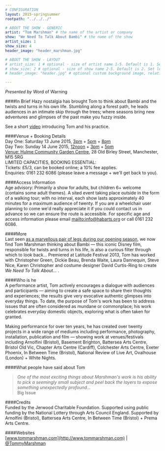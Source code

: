 ```yaml
---
# CONFIGURATION
layout: 2015-springsummer
rootpath: "../../../"

# ABOUT THE SHOW - GENERIC
artist: "Tom Marshman" # the name of the artist or company
show: "We Need To Talk About Bambi" # the name of the show
artist_size: 1
show_size: 4
header_image: "header_marshman.jpg"

# ABOUT THE SHOW - LAYOUT
# artist_size: 1 # optional - size of artist name 1-5. Default is 1. Set longer names to lower values
# show_size: 2 # optional - size of show name 2-5. Default is 2. Set longer names to lower values
# header_image: "header.jpg" # optional custom background image, relative to current page

---
```

*Presented by* Word of Warning        
        
####In Brief
Hazy nostalgia has brought Tom to think about Bambi and the twists and turns in his own life. Stumbling along a forest path, he leads audiences in an intimate skip through the trees; where seasons bring new adventures and glimpses of the past make you fuzzy inside.       
        
See a short [video](http://vimeo.com/35815281) introducing Tom and his practice.          
         
####Venue + Booking Details        
Day One: Saturday 13 June 2015, [3pm](http://www.wegottickets.com/event/315530) + [5pm](http://www.wegottickets.com/event/315532) + [8pm](http://www.wegottickets.com/event/315534)        
Day Two: Sunday 14 June 2015, [12noon](http://www.wegottickets.com/event/315536) + [3pm](http://www.wegottickets.com/event/315538) + [5pm](http://www.wegottickets.com/event/315540)        
[Venue: Hulme Community Garden Centre](http://www.hulmegardencentre.org.uk/contact), 28 Old Birley Street, Manchester, M15 5RG        
LIMITED CAPACITIES, BOOKING ESSENTIAL:        
Tickets: £5/3, can be booked online; a 10% fee applies.        
Enquiries: 0161 232 6086 (please leave a message + we'll get back to you).          
        
####Access Information         
Age advisory: Primarily a show for adults, but children 6+ welcome (contains some adult themes). A sited event taking place outside in the form of a walking tour; with no interval, each show lasts approximately 40 minutes for a maximum audience of twenty. If you are a wheelchair user planning to come we'd really appreciate it if you could contact us in advance so we can ensure the route is accessible. For specific age and access information please email <mailto:info@habarts.org> or call 0161 232 6086.     
         
####More         
Last seen [as a marvellous pair of legs during our opening season](/archive/2012-springsummer/marshman), we now find Tom Marshman thinking about Bambi — this iconic Disney film, responsible for twists and turns in his life, is also a curious filter through which to look back… Premiered at Latitude Festival 2013, Tom has worked with Christopher Green, Dickie Beau, Brenda Waite, Laura Dannequin, Steve Nice, Karen Christopher and costume designer David Curtis-Ring to create *We Need To Talk About…* .        
        
####Who is he       
A performance artist, Tom actively encourages a dialogue with audiences and participants — aiming to create a 
safe space to share their thoughts and experiences; the results give very evocative authentic glimpses into everyday things. To date, the purpose of Tom's work has been to address issues that are often considered as mundane or commonplace; his work celebrates everyday domestic objects, exploring what is often taken for granted.       
         
Making performance for over ten years, he has created over twenty projects in a wide range of mediums including performance, photography, installation, publication and film — showing work at venues/festivals including Arnolfini (Bristol), Basement Brighton, Battersea Arts Centre, Bristol Old Vic, Chapter Arts Centre (Cardiff), Colchester Arts Centre, Exeter Phoenix, In Between Time (Bristol), National Review of Live Art, Ovalhouse (London) + White Nights.          
          
####What people have said about Tom         
>*One of the most exciting things about Marshman's work is his ability to pick a seemingly small subject and peel back the layers to expose something unexpectedly profound…*<br>Big Issue          
         
####Credits         
Funded by the Jerwood Charitable Foundation. Supported using public funding by the National Lottery through Arts Council England. Supported by Arnolfini (Bristol), Battersea Arts Centre, In Between Time (Bristol) + Prema Arts Centre.        
        
####Websites        
[www.tommarshman.com](http://www.tommarshman.com) | [@TommyMarshman](http://twitter.com/TommyMarshman)
